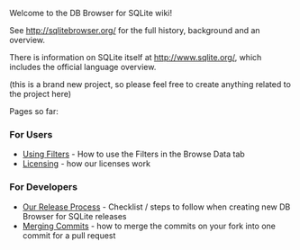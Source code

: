 Welcome to the DB Browser for SQLite wiki!

See <http://sqlitebrowser.org/> for the full history, background and an overview.

There is information on SQLite itself at <http://www.sqlite.org/>, which includes the official language overview.

(this is a brand new project, so please feel free to create anything related to the project here)

Pages so far:

### For Users
* [Using Filters](https://github.com/sqlitebrowser/sqlitebrowser/wiki/Using-the-Filters) - How to use the Filters in the Browse Data tab
* [Licensing](https://github.com/sqlitebrowser/sqlitebrowser/wiki/Licensing) - how our licenses work

### For Developers
* [Our Release Process](https://github.com/sqlitebrowser/sqlitebrowser/wiki/Release-process) - Checklist / steps to follow when creating new DB Browser for SQLite releases
* [Merging Commits](https://github.com/sqlitebrowser/sqlitebrowser/wiki/Merging-Commits) - how to merge the commits on your fork into one commit for a pull request